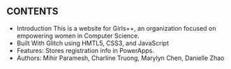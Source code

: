 CONTENTS
---------------
* Introduction
  This is a website for Girls++, an organization focused on empowering women in Computer Science. 
* Built With Glitch using HMTL5, CSS3, and JavaScript
* Features: Stores registration info in PowerApps.
* Authors: Mihir Paramesh, Charline Truong, Marylyn Chen, Danielle Zhao 




